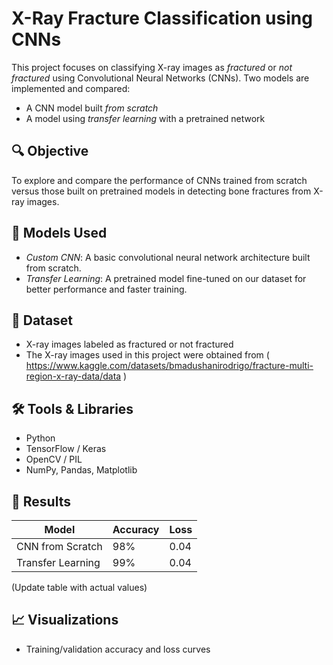 # X-Ray Fracture Classification using CNNs

This project focuses on classifying X-ray images as *fractured* or *not fractured* using Convolutional Neural Networks (CNNs). Two models are implemented and compared:
- A CNN model built *from scratch*
- A model using *transfer learning* with a pretrained network

## 🔍 Objective
To explore and compare the performance of CNNs trained from scratch versus those built on pretrained models in detecting bone fractures from X-ray images.

## 🧠 Models Used
- *Custom CNN*: A basic convolutional neural network architecture built from scratch.
- *Transfer Learning*: A pretrained model fine-tuned on our dataset for better performance and faster training.

## 📁 Dataset
- X-ray images labeled as fractured or not fractured
- The X-ray images used in this project were obtained from ( https://www.kaggle.com/datasets/bmadushanirodrigo/fracture-multi-region-x-ray-data/data )

## 🛠️ Tools & Libraries
- Python
- TensorFlow / Keras 
- OpenCV / PIL
- NumPy, Pandas, Matplotlib

## 🚀 Results
| Model             | Accuracy | Loss   |
|------------------|----------|--------|
| CNN from Scratch | 98%      | 0.04     |
| Transfer Learning| 99%      | 0.04     |

(Update table with actual values)

## 📈 Visualizations
- Training/validation accuracy and loss curves
